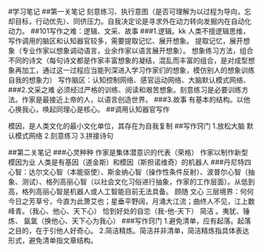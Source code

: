 #学习笔记
##第一关笔记
刻意练习、执行意图（是否可理解为以过程为导向，忘却目标，行动优先）、同侪压力。自我决定论是寻求外在动力转向发掘内在自动化动力。
##101写作之难：逻辑、文采、故事
###1.逻辑。kk
人类不擅逻辑思维，写作调用的脑区和认知器官较多，需要提取记忆、展开想象。
提取记忆，展开想象（专业作家以想象调动语言，业余作家以语言展开想象）。
想象练习方法，组合不同的诗文（每句诗文都是作家丰富想象的凝结，混乱而丰富的组合，是对成型想象再加工，通过这一过程应当能列深进入学习作家们的想象，模仿别人的想象训练自我的想象力）
写作脑区：认知控制网络、感官运动网络、大脑默认模式网络、
###2.文采之难
  必须经过严格的训练、阅读和艰苦想象。刻意练习是必要训练方法。作家是最接近上帝的人，以语言创造世界。
###3.故事
   有基本的结构。以他心换我心，唤起同理心是核心。
##调用认知器官写作

模因，是人类文化的最小文化单位，其存在为自我复制
##写作窍门
1.放松大脑  默认模式网络
2.刻意练习
3.拼接诗句

##第二关笔记
###心灵种种
作家是集体潜意识的代表（荣格） 作家以制作新型模因为业
人类是有基因（道金斯）和模因（斯担诺维奇）的机器人
###丹尼特四心智：达尔文心智（本能驱使）、斯金纳心智（操作性条件反射）、波普尔心智（抽象、测试）、格列高丽心智（以社会文化习俗进行抽象，作家的工作层面）。从低到高，格列高丽心智是机器人或人工智能目前无法具备。
顾随  文心  三层境界：何何今日之芳草兮，今直为此萧艾也；星垂平野阔，月涌大江流；曲终人不见，江上数峰青。（我心、他心、天下心）
恰到好处的自恋（我-他-天下）
简洁  。夷犹、锤炼、 氤氲（换他心、天下心为我心）
###写作窍门
1.避免清单，应有起落。起落之目的，在于引他人好奇心。
2.简洁精炼。简洁并非清单，简洁精炼指具体表达形式，避免清单指文章结构。
